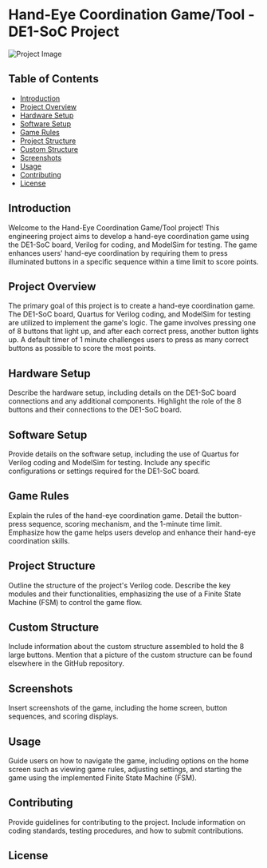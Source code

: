 # Hand-Eye Coordination Game/Tool - DE1-SoC Project

![Project Image](link-to-image)

## Table of Contents

- [Introduction](#introduction)
- [Project Overview](#project-overview)
- [Hardware Setup](#hardware-setup)
- [Software Setup](#software-setup)
- [Game Rules](#game-rules)
- [Project Structure](#project-structure)
- [Custom Structure](#custom-structure)
- [Screenshots](#screenshots)
- [Usage](#usage)
- [Contributing](#contributing)
- [License](#license)

## Introduction

Welcome to the Hand-Eye Coordination Game/Tool project! This engineering project aims to develop a hand-eye coordination game using the DE1-SoC board, Verilog for coding, and ModelSim for testing. The game enhances users' hand-eye coordination by requiring them to press illuminated buttons in a specific sequence within a time limit to score points.

## Project Overview

The primary goal of this project is to create a hand-eye coordination game. The DE1-SoC board, Quartus for Verilog coding, and ModelSim for testing are utilized to implement the game's logic. The game involves pressing one of 8 buttons that light up, and after each correct press, another button lights up. A default timer of 1 minute challenges users to press as many correct buttons as possible to score the most points.

## Hardware Setup

Describe the hardware setup, including details on the DE1-SoC board connections and any additional components. Highlight the role of the 8 buttons and their connections to the DE1-SoC board.

## Software Setup

Provide details on the software setup, including the use of Quartus for Verilog coding and ModelSim for testing. Include any specific configurations or settings required for the DE1-SoC board.

## Game Rules

Explain the rules of the hand-eye coordination game. Detail the button-press sequence, scoring mechanism, and the 1-minute time limit. Emphasize how the game helps users develop and enhance their hand-eye coordination skills.

## Project Structure

Outline the structure of the project's Verilog code. Describe the key modules and their functionalities, emphasizing the use of a Finite State Machine (FSM) to control the game flow.

## Custom Structure

Include information about the custom structure assembled to hold the 8 large buttons. Mention that a picture of the custom structure can be found elsewhere in the GitHub repository.

## Screenshots

Insert screenshots of the game, including the home screen, button sequences, and scoring displays.

## Usage

Guide users on how to navigate the game, including options on the home screen such as viewing game rules, adjusting settings, and starting the game using the implemented Finite State Machine (FSM).

## Contributing

Provide guidelines for contributing to the project. Include information on coding standards, testing procedures, and how to submit contributions.

## License
